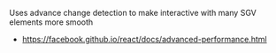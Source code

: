 Uses advance change detection to make interactive with many SGV elements more smooth

* https://facebook.github.io/react/docs/advanced-performance.html